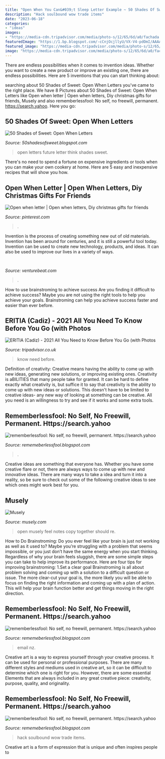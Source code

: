 ```yaml
---
title: "Open When You Can&#039;t Sleep Letter Example ~ 50 Shades Of Sweet: Open When Letters"
description: "Hack soulbound wow trade items"
date: "2023-06-18"
categories:
- "ideas"
images:
- "https://media-cdn.tripadvisor.com/media/photo-s/12/65/6d/a0/fachada.jpg"
featuredImage: "https://1.bp.blogspot.com/-cCnjOcjllyU/VX-V4-pdOmI/AAAAAAAAANg/n-jGWhkyXlE/s1600/IMG_0902.jpg"
featured_image: "https://media-cdn.tripadvisor.com/media/photo-s/12/65/6d/a0/fachada.jpg"
image: "https://media-cdn.tripadvisor.com/media/photo-s/12/65/6d/a0/fachada.jpg"
---
```



There are endless possibilities when it comes to invention ideas. Whether you want to create a new product or improve an existing one, there are endless possibilities. Here are 5 inventions that you can start thinking about: 

	

		
searching about 50 Shades of Sweet: Open When Letters you've came to the right place. We have 8 Pictures about 50 Shades of Sweet: Open When Letters like Open when letter | Open when letters, Diy christmas gifts for friends, Musely and also rememberlessfool: No self, no freewill, permanent. https://search.yahoo. Here you go:
		
    
## 50 Shades Of Sweet: Open When Letters

<img loading=lazy src="https://1.bp.blogspot.com/-cCnjOcjllyU/VX-V4-pdOmI/AAAAAAAAANg/n-jGWhkyXlE/s1600/IMG_0902.jpg" onerror="this.onerror=null;this.src='https://tse2.mm.bing.net/th?id=OIP.X6BVN7sHKzR88M94n7D3TAHaJ4&amp;pid=15.1';" alt="50 Shades of Sweet: Open When Letters">

_Source: 50shadesofsweet.blogspot.com_

>open letters future letter think shades sweet. 

	

There's no need to spend a fortune on expensive ingredients or tools when you can make your own cookery at home. Here are 5 easy and inexpensive recipes that will show you how.

    
## Open When Letter | Open When Letters, Diy Christmas Gifts For Friends

<img loading=lazy src="https://i.pinimg.com/originals/1a/f3/33/1af333e8a728c9df96b312e09e151d2e.jpg" onerror="this.onerror=null;this.src='https://tse3.mm.bing.net/th?id=OIP.4WNeOO4DHgsqdJ2Yz42i1AHaFj&amp;pid=15.1';" alt="Open when letter | Open when letters, Diy christmas gifts for friends">

_Source: pinterest.com_

>. 

	

Invention is the process of creating something new out of old materials. Invention has been around for centuries, and it is still a powerful tool today. Invention can be used to create new technology, products, and ideas. It can also be used to improve our lives in a variety of ways.

    
## 

<img loading=lazy src="https://venturebeat.com/wp-content/uploads/2018/09/IMG_20180903_102707-1.jpg?w=757" onerror="this.onerror=null;this.src='https://tse3.mm.bing.net/th?id=OIP.Dnhhdm2edEw4m6F1HTB_ZgHaF3&amp;pid=15.1';" alt="">

_Source: venturebeat.com_

>. 

	

How to use brainstroming to achieve success
Are you finding it difficult to achieve success? Maybe you are not using the right tools to help you achieve your goals. Brainstroming can help you achieve success faster and easier than ever before.

    
## ERITIA (Cadiz) - 2021 All You Need To Know Before You Go (with Photos

<img loading=lazy src="https://media-cdn.tripadvisor.com/media/photo-s/12/65/6d/a0/fachada.jpg" onerror="this.onerror=null;this.src='https://tse1.mm.bing.net/th?id=OIP.tjnQ9NLBrE3ce-IUnc3nNQAAAA&amp;pid=15.1';" alt="ERITIA (Cadiz) - 2021 All You Need to Know Before You Go (with Photos">

_Source: tripadvisor.co.uk_

>know need before. 

	

Definition of creativity: Creative means having the ability to come up with new ideas, generating new solutions, or improving existing ones.
Creativity is aBILITIES that many people take for granted. It can be hard to define exactly what creativity is, but suffice it to say that creativity is the ability to come up with new ideas or solutions. This doesn't have to be limited to creative ideas- any new way of looking at something can be creative. All you need is an willingness to try and see if it works and some extra tools.

    
## Rememberlessfool: No Self, No Freewill, Permanent. Https://search.yahoo

<img loading=lazy src="https://lh3.googleusercontent.com/proxy/BwOsy04-dfVWg3DPsV41NVEJx8MwP_QAy85insqTfeZ7R0pgkk2haMe5Hu-sGwRwuth1ZUv3pshosvMv1UgzSaKPvBU=w1200-h630-n-k-no-nu" onerror="this.onerror=null;this.src='https://tse1.mm.bing.net/th?id=OIP.0-0-czHoc565JLFPF0Kc6QHaFj&amp;pid=15.1';" alt="rememberlessfool: No self, no freewill, permanent. https://search.yahoo">

_Source: rememeberlessfool.blogspot.com_

>. 

	

Creative ideas are something that everyone has. Whether you have some creative flare or not, there are always ways to come up with new and innovative ideas. There are many ways to take a idea and turn it into a reality, so be sure to check out some of the following creative ideas to see which ones might work best for you.

    
## Musely

<img loading=lazy src="http://media.musely.com/u/916dd6e6-632a-46d9-92a5-1321eddc7086.jpg" onerror="this.onerror=null;this.src='https://tse1.mm.bing.net/th?id=OIP.m0eNXwZpK2Mp04lGVfXaEQHaKs&amp;pid=15.1';" alt="Musely">

_Source: musely.com_

>open musely feel notes copy together should re. 

	

How to Do Brainstroming:
Do you ever feel like your brain is just not working as well as it used to? Maybe you’re struggling with a problem that seems impossible, or you just don’t have the same energy when you start thinking. Regardless of why your brain feels sluggish, there are some simple steps you can take to help improve its performance. Here are four tips for improving brainstroming: 
1.Set a clear goal
Brainstroming is all about problem solving and coming up with a solution to a difficult question or issue. The more clear-cut your goal is, the more likely you will be able to focus on finding the right information and coming up with a plan of action. This will help your brain function better and get things moving in the right direction. 

    
## Rememberlessfool: No Self, No Freewill, Permanent. Https://search.yahoo

<img loading=lazy src="https://1.bp.blogspot.com/-6dFF4bQL6SM/Xjn76fqlz4I/AAAAAAAAcVg/xSssdHnm5QI4AZUU-_x8qUQHW7Bf4uROwCLcBGAsYHQ/s1600/Untitled303.png" onerror="this.onerror=null;this.src='https://tse2.mm.bing.net/th?id=OIP.IaB9HBExZ_DmzdE8p7Rz2AHaEK&amp;pid=15.1';" alt="rememberlessfool: No self, no freewill, permanent. https://search.yahoo">

_Source: rememeberlessfool.blogspot.com_

>email nz. 

	

Creative art is a way to express yourself through your creative process. It can be used for personal or professional purposes. There are many different styles and mediums used in creative art, so it can be difficult to determine which one is right for you. However, there are some essential Elements that are always included in any great creative piece: creativity, purpose, quality, and originality.

    
## Rememberlessfool: No Self, No Freewill, Permanent. Https://search.yahoo

<img loading=lazy src="https://1.bp.blogspot.com/-edKBpx3wS-M/Xktc6OFKyAI/AAAAAAAAdAc/uyaR86eIPZ8zyUAGduqeaRsY6i70OEkvACLcBGAsYHQ/s1600/Untitled613.png" onerror="this.onerror=null;this.src='https://tse3.mm.bing.net/th?id=OIP.w-24-0n0kDP7HeWSvDmPEAHaEK&amp;pid=15.1';" alt="rememberlessfool: No self, no freewill, permanent. https://search.yahoo">

_Source: rememeberlessfool.blogspot.com_

>hack soulbound wow trade items. 

	

Creative art is a form of expression that is unique and often inspires people to

